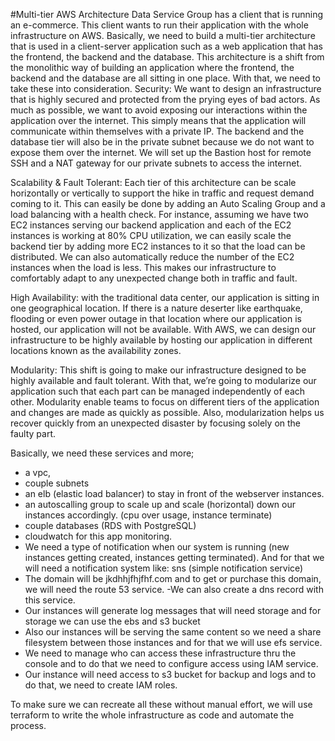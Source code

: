 #Multi-tier AWS Architecture
Data Service Group has a client that is running an e-commerce. This client wants to run their application with the whole infrastructure on AWS. Basically, we need to build a multi-tier architecture that is used in a client-server application such as a web application that has the frontend, the backend and the database. This architecture is a shift from the monolithic way of building an application where the frontend, the backend and the database  are all sitting in one place. With that, we need to take these into consideration. 
Security: We want to design an infrastructure that is highly secured and protected from the prying eyes of bad actors. As much as possible, we want to avoid exposing our interactions within the application over the internet. This simply means that the application will communicate within themselves with a private IP. The backend and the database tier will also be in the private subnet because we do not want to expose them over the internet. We will set up the Bastion host for remote SSH and a NAT gateway for our private subnets to access the internet. 

Scalability & Fault Tolerant: Each tier of this architecture can be scale horizontally or vertically to support the hike in traffic and request demand coming to it. This can easily be done by adding an Auto Scaling Group and a load balancing with a health check. For instance, assuming we have two EC2 instances serving our backend application and each of the EC2 instances is working at 80% CPU utilization, we can easily scale the backend tier by adding more EC2 instances to it so that the load can be distributed. We can also automatically reduce the number of the EC2 instances when the load is less. This makes  our infrastructure to comfortably adapt to any unexpected change both in traffic and fault.

High Availability: with the traditional data center, our application is sitting in one geographical location. If there is a nature deserter like earthquake, flooding or even power outage in that location where our application is hosted, our application will not be available. With AWS, we can design our infrastructure to be highly available by hosting our application in different locations known as the availability zones.

Modularity: This shift is going to make our infrastructure designed to be highly available and fault tolerant. With that, we’re going to modularize our application such that each part can be managed independently of each other. Modularity enable teams to focus on different tiers of the application and changes are made as quickly as possible. Also, modularization helps us recover quickly from an unexpected disaster by focusing solely on the faulty part.

Basically, we need these services and more;
- a vpc,
- couple subnets
- an elb (elastic load balancer) to stay in front of the webserver instances.
- an autoscalling group to scale up and scale (horizontal) down our instances accordingly. (cpu over usage, instance terminate)
- couple databases (RDS with PostgreSQL)
- cloudwatch for this app monitoring.
- We need a type of notification when our system is running (new instances getting created, instances getting terminated). And for that we will need a notification system like: sns (simple notification service)
- The domain will be jkdhhjfhjfhf.com and to get or purchase this domain, we will need the route 53 service.
-We can also create a dns record with this service.
- Our instances will generate log messages that will need storage and for storage we can use the ebs and s3 bucket
- Also our instances will be serving the same content so we need a share filesystem between those instances and for that we will use efs service.
- We need to manage who can access these infrastructure thru the console and to do that we need to configure access using IAM service.
- Our instance will need access to s3 bucket for backup and logs and to do that, we need to create IAM roles.

To make sure we can recreate all these without manual effort, we will use terraform to write the whole infrastructure as code and automate the process.





